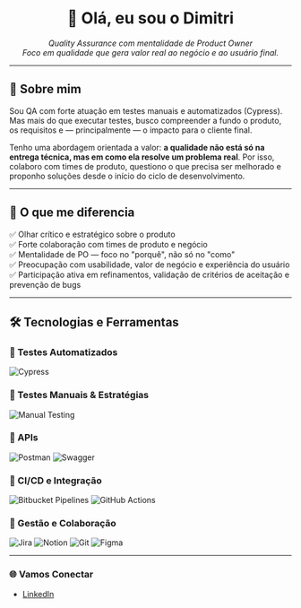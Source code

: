 <h1 align="center">👋 Olá, eu sou o Dimitri</h1>

<p align="center">
  <em>Quality Assurance com mentalidade de Product Owner<br/>
  Foco em qualidade que gera valor real ao negócio e ao usuário final.</em>
</p>

---

## 🧠 Sobre mim

Sou QA com forte atuação em testes manuais e automatizados (Cypress). Mas mais do que executar testes, busco compreender a fundo o produto, os requisitos e — principalmente — o impacto para o cliente final.

Tenho uma abordagem orientada a valor: **a qualidade não está só na entrega técnica, mas em como ela resolve um problema real**. Por isso, colaboro com times de produto, questiono o que precisa ser melhorado e proponho soluções desde o início do ciclo de desenvolvimento.

---

## 🎯 O que me diferencia

✅ Olhar crítico e estratégico sobre o produto  
✅ Forte colaboração com times de produto e negócio  
✅ Mentalidade de PO — foco no "porquê", não só no "como"  
✅ Preocupação com usabilidade, valor de negócio e experiência do usuário  
✅ Participação ativa em refinamentos, validação de critérios de aceitação e prevenção de bugs

---

## 🛠️ Tecnologias e Ferramentas

### 📌 Testes Automatizados
![Cypress](https://img.shields.io/badge/Cypress-17202C?style=for-the-badge&logo=cypress&logoColor=white)

### 📌 Testes Manuais & Estratégias
![Manual Testing](https://img.shields.io/badge/Testes%20Manuais-E2E%2C%20Exploratórios%2C%20Regressão-blue?style=for-the-badge)

### 📌 APIs
![Postman](https://img.shields.io/badge/Postman-FF6C37?style=for-the-badge&logo=postman&logoColor=white)
![Swagger](https://img.shields.io/badge/Swagger-85EA2D?style=for-the-badge&logo=swagger&logoColor=black)

### 📌 CI/CD e Integração
![Bitbucket Pipelines](https://img.shields.io/badge/Bitbucket_Pipelines-0052CC?style=for-the-badge&logo=bitbucket&logoColor=white)
![GitHub Actions](https://img.shields.io/badge/GitHub_Actions-2088FF?style=for-the-badge&logo=githubactions&logoColor=white)

### 📌 Gestão e Colaboração
![Jira](https://img.shields.io/badge/Jira-0052CC?style=for-the-badge&logo=jira&logoColor=white)
![Notion](https://img.shields.io/badge/Notion-000000?style=for-the-badge&logo=notion&logoColor=white)
![Git](https://img.shields.io/badge/Git-F05032?style=for-the-badge&logo=git&logoColor=white)
![Figma](https://img.shields.io/badge/Figma-F24E1E?style=for-the-badge&logo=figma&logoColor=white)


---


### 🌐 Vamos Conectar
- [LinkedIn](https://www.linkedin.com/in/dimitri-barros-982593277/)


